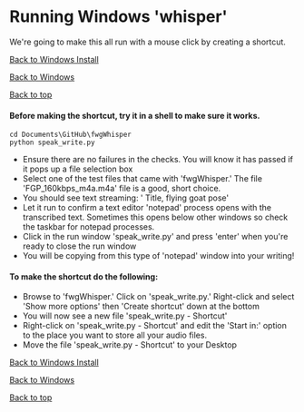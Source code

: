 # Running Windows 'whisper'
We're going to make this all run with a mouse click by creating a shortcut.

[Back to Windows Install](INSTALL_windows.md)

[Back to Windows](FAQ_windows.md)

[Back to top](../README.md)

#### Before making the shortcut, try it in a shell to make sure it works.
```commandline
cd Documents\GitHub\fwgWhisper
python speak_write.py
```
   - Ensure there are no failures in the checks.  You will know it has passed if it pops up a file selection box
   - Select one of the test files that came with 'fwgWhisper.'  The file 'FGP_160kbps_m4a.m4a' file is a good, short choice.
   - You should see text streaming:   '<time stamp> Title, flying goat pose'
   - Let it run to confirm a text editor 'notepad' process opens with the transcribed text.   Sometimes this opens below other windows so check the taskbar for notepad processes.
   - Click in the run window 'speak_write.py' and press 'enter' when you're ready to close the run window
   - You will be copying from this type of 'notepad' window into your writing!

#### To make the shortcut do the following:
   - Browse to 'fwgWhisper.'  Click on 'speak_write.py.'  Right-click and select 'Show more options' then 'Create shortcut' down at the bottom
   - You will now see a new file 'speak_write.py - Shortcut'
   - Right-click on 'speak_write.py - Shortcut' and edit the 'Start in:' option to the place you want to store all your audio files.
   - Move the file 'speak_write.py - Shortcut' to your Desktop


[Back to Windows Install](INSTALL_windows.md)

[Back to Windows](FAQ_windows.md)

[Back to top](../README.md)
